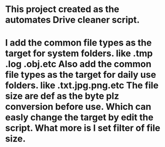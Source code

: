 <h1>This project created as the automates Drive cleaner script.<h1/> 
<p2>I add the common file types as the target for system folders. like .tmp .log .obj.etc<p2/>
<p3>Also add the common file types as the target for daily use folders. like .txt.jpg.png.etc<p3/>
<p4>The file size are def as the byte plz conversion before use.<p4/>
<p5>Which can easly change the target by edit the script.<p5/>
<p6>What more is I set filter of file size.  <p6/>
